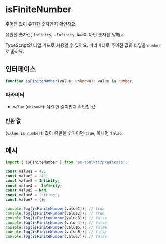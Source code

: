 # isFiniteNumber

주어진 값이 유한한 숫자인지 확인해요.

유한한 숫자란, `Infinity`, `-Infinity`, `NaN`이 아닌 숫자를 말해요.

TypeScript의 타입 가드로 사용할 수 있어요. 파라미터로 주어진 값의 타입을 `number`로 좁혀요.

## 인터페이스

```typescript
function isFiniteNumber(value: unknown): value is number;
```

### 파라미터

- `value` (`unknown`): 유효한 길이인지 확인할 값.

### 반환 값

(`value is number`): 값이 유한한 숫자이면 `true`, 아니면 `false`.

## 예시

```typescript
import { isFiniteNumber } from 'es-toolkit/predicate';

const value1 = 42;
const value2 = -42;
const value3 = Infinity;
const value4 = -Infinity;
const value5 = NaN;
const value6 = 'string';
const value7 = {};

console.log(isFiniteNumber(value1)); // true
console.log(isFiniteNumber(value2)); // true
console.log(isFiniteNumber(value3)); // false
console.log(isFiniteNumber(value4)); // false
console.log(isFiniteNumber(value5)); // false
console.log(isFiniteNumber(value6)); // false
console.log(isFiniteNumber(value7)); // false
```
